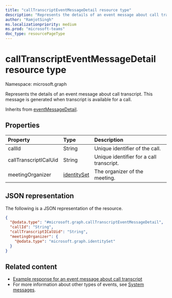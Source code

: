 ```yaml
---
title: "callTranscriptEventMessageDetail resource type"
description: "Represents the details of an event message about call transcript."
author: "RamjotSingh"
ms.localizationpriority: medium
ms.prod: "microsoft-teams"
doc_type: resourcePageType
---
```


# callTranscriptEventMessageDetail resource type

Namespace: microsoft.graph

Represents the details of an event message about call transcript.
This message is generated when transcript is available for a call.


Inherits from [eventMessageDetail](../resources/eventmessagedetail.md).

## Properties
|Property|Type|Description|
|:---|:---|:---|
|callId|String|Unique identifier of the call.|
|callTranscriptICalUid|String|Unique identifier for a call transcript.|
|meetingOrganizer|[identitySet](../resources/identityset.md)|The organizer of the meeting.|

## JSON representation
The following is a JSON representation of the resource.
<!-- {
  "blockType": "resource",
  "@odata.type": "microsoft.graph.callTranscriptEventMessageDetail",
  "baseType": "microsoft.graph.eventMessageDetail"
}
-->
``` json
{
  "@odata.type": "#microsoft.graph.callTranscriptEventMessageDetail",
  "callId": "String",
  "callTranscriptICalUid": "String",
  "meetingOrganizer": {
    "@odata.type": "microsoft.graph.identitySet"
  }
}
```


## Related content
- [Example response for an event message about call transcript](/graph/system-messages/#call-transcript)
- For more information about other types of events, see [System messages](/graph/system-messages).
